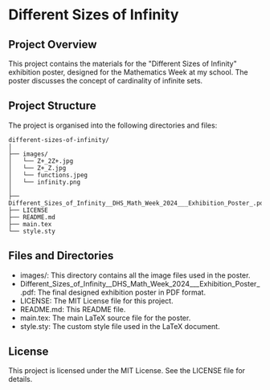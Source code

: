 # Different Sizes of Infinity

## Project Overview
This project contains the materials for the "Different Sizes of Infinity" exhibition poster, designed for the Mathematics Week at my school. The poster discusses the concept of cardinality of infinite sets.

## Project Structure
The project is organised into the following directories and files:

```
different-sizes-of-infinity/
│
├── images/
│   └── Z+_2Z+.jpg
│   └── Z+_Z.jpg
│   └── functions.jpeg
│   └── infinity.png
│
├── Different_Sizes_of_Infinity__DHS_Math_Week_2024___Exhibition_Poster_.pdf
├── LICENSE
├── README.md
├── main.tex
└── style.sty
```

## Files and Directories
- images/: This directory contains all the image files used in the poster.
- Different_Sizes_of_Infinity__DHS_Math_Week_2024___Exhibition_Poster_.pdf: The final designed exhibition poster in PDF format.
- LICENSE: The MIT License file for this project.
- README.md: This README file.
- main.tex: The main LaTeX source file for the poster.
- style.sty: The custom style file used in the LaTeX document.

## License
This project is licensed under the MIT License. See the LICENSE file for details.